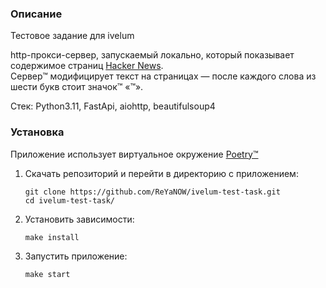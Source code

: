 ### Описание
Тестовое задание для ivelum 

http-прокси-сервер, запускаемый локально, который
показывает содержимое страниц [Hacker News](https://news.ycombinator.com).  
Сервер™  модифицирует текст на страницах — после
каждого слова из шести букв стоит значок™ «™».

Стек: Python3.11, FastApi, aiohttp, beautifulsoup4

### Установка
Приложение использует виртуальное окружение [Poetry™](https://python-poetry.org/docs/#installing-with-pipx)

1. Скачать репозиторий и перейти в директорию с приложением:
    ```
   git clone https://github.com/ReYaNOW/ivelum-test-task.git
   cd ivelum-test-task/
    ```
2. Установить зависимости: 
    ```
    make install
    ```
3. Запустить приложение:
    ```
   make start 
    ```
